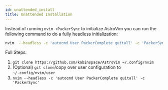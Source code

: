 ```yaml
---
id: unattended_install
title: Unattended Installation
---
```


Instead of running `nvim +PackerSync` to initialize AstroVim you can run the
following command to do a fully headless initialization:

```sh
nvim  --headless -c 'autocmd User PackerComplete quitall' -c 'PackerSync'
```

Full Steps:

1. `git clone https://github.com/kabinspace/AstroVim ~/.config/nvim`
2. (Optional) `git clone`/copy over user configuration to `~/.config/nvim/user`
3. `nvim --headless -c 'autocmd User PackerComplete quitall' -c 'PackerSync'`
